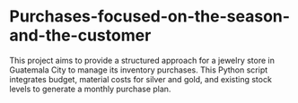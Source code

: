 # Purchases-focused-on-the-season-and-the-customer
This project aims to provide a structured approach for a jewelry store in Guatemala City to manage its inventory purchases. This Python script integrates budget, material costs for silver and gold, and existing stock levels to generate a monthly purchase plan.
